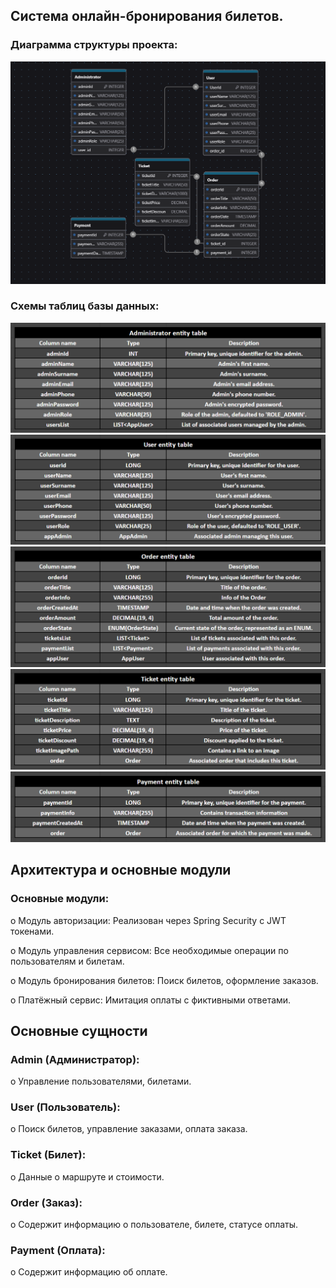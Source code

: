 ## Система онлайн-бронирования билетов.


### Диаграмма структуры проекта:

![ticket booking servise diagram.png](src%2Fmain%2Fjava%2Fbooking_service%2Fproject_info%2Fticket%20booking%20servise%20diagram.png)

### Схемы таблиц базы данных:

![administrator entity table.png](src%2Fmain%2Fjava%2Fbooking_service%2Fproject_info%2Fadministrator%20entity%20table.png)
![user entity table.png](src%2Fmain%2Fjava%2Fbooking_service%2Fproject_info%2Fuser%20entity%20table.png)
![order entity table.png](src%2Fmain%2Fjava%2Fbooking_service%2Fproject_info%2Forder%20entity%20table.png)
![ticket entity table.png](src%2Fmain%2Fjava%2Fbooking_service%2Fproject_info%2Fticket%20entity%20table.png)
![peyment entity table.png](src%2Fmain%2Fjava%2Fbooking_service%2Fproject_info%2Fpeyment%20entity%20table.png)


## Архитектура и основные модули


### Основные модули:

o Модуль авторизации: Реализован через Spring Security с JWT токенами.

o Модуль управления сервисом: Все необходимые операции по пользователям и билетам.

o Модуль бронирования билетов: Поиск билетов, оформление заказов.

o Платёжный сервис: Имитация оплаты с фиктивными ответами.


## Основные сущности


### Admin (Администратор):

o Управление пользователями, билетами.

### User (Пользователь): 

o Поиск билетов, управление заказами, оплата заказа.

### Ticket (Билет):

o Данные о маршруте и стоимости.

### Order (Заказ): 

o Содержит информацию о пользователе, билете, статусе оплаты.

### Payment (Оплата): 

o Содержит информацию об оплате.